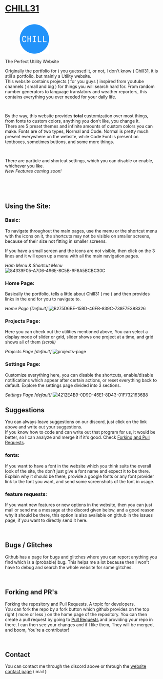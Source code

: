 # [CHILL31](https://chill31.github.io)

<img src="/assets/favicons/android-chrome-512x512.png" style="height: 6rem; width: 6rem; margin-left: 3rem; margin-top: 1rem;"/>

<span>The Perfect Utility Website</span>

Originally the portfolio for ( you guessed it, or not, I don't know ) [Chill31](https://discord.gg/xSvc2kQezt), it is still a portfolio, but mainly a Utility website. <br>
This website contains projects ( for you guys ) inspired from youtube channels ( small and big ) for things you will search hard for. From random number generators to language translators and weather reporters, this contains everything you ever needed for your daily life.

<br>

By the way, this website provides **total** customization over most things, from fonts to custom colors, anything you don't like, you change it. <br>
There are 5 preset themes and infinite amounts of custom colors you can make. Fonts are of two types, Normal and Code. Normal is pretty much present everywhere on the website, while Code Font is present on textboxes, sometimes buttons, and some more things.

<br>

There are particle and shortcut settings, which you can disable or enable, whichever you like.
<br>
_New Features coming soon!_

<br>
<br>
<br>

## Using the Site:

### Basic:
To navigate throughout the main pages, use the menu or the shortcut menu with the icons on it, the shortcuts may not be visible on smaller screens, because of their size not fitting in smaller screens.

If you have a small screen and the icons are not visible, then click on the 3 lines and it will open up a menu with all the main navigation pages.

*Ham Menu & Shortcut Menu*
![84339F05-A7D6-496E-8C5B-9F8A5BCBC30C](https://user-images.githubusercontent.com/89910163/180656675-452bb8ae-995f-46bd-bb01-f6d0739dd15f.jpeg)


### Home Page:
Basically the portfolio, tells a little about Chill31 ( me ) and then provides links in the end for you to navigate to.

*Home Page [Default]*
![B275D6BE-15BD-46FB-839C-738F7E388326](https://user-images.githubusercontent.com/89910163/180656787-04b0b3ff-81b0-4b55-8477-6856612fed22.jpeg)


### Projects Page:
Here you can check out the utilities mentioned above, You can select a display mode of slider or grid, slider shows one project at a time, and grid shows all of them *(scroll)*


*Projects Page [default]*
<img width="958" alt="projects-page" src="https://user-images.githubusercontent.com/89910163/180838372-dc0caee8-51f3-4a16-9a5f-fc75420812a3.png">


### Settings Page:
Customize everything here, you can disable the shortcuts, enable/disable notifications which appear after certain actions, or reset everything back to default. Explore the settings page divided into 3 sections.

*Settings Page [default]*
![4212E4B9-0D9D-46E1-8D43-01F7321636B8](https://user-images.githubusercontent.com/89910163/180657029-b5677f02-8e02-4d09-b6b5-93386264792e.jpeg)


## Suggestions

You can always leave suggestions on our discord, just click on the link above and write out your suggestions. <br>
If you know how to code and can write out that program for us, it would be better, so I can analyze and merge it if it's good.
Check [Forking and Pull Requests](#forks-and-prs).

### fonts:
If you want to have a font in the website which you think suits the overall look of the site, the  don't just give a font name and expect it to be there. Explain why it should be there, provide a google fonts or any font provider link to the font you want, and send some screenshots of the font in usage.

### feature requests:
If you want new features or new options in the website, then you can just mail or send me a message at the discord given below, and a good reason why it should be there, this option is also available on github in the issues page, if you want to directly send it here.

<br>

## Bugs / Glitches

Github has a page for bugs and glitches where you can report anything you find which is a (probable) bug. This helps me a lot because then I won't have to debug and search the whole website for some glitches.

<br>

## Forking and PR's

Forking the repository and Pull Requests. A topic for developers. <br>
You can fork the repo by a fork button which github provides on the top right ( more or less ) on the home page of the repository.
You can then create a pull request by going to [Pull Requests](https://github.com/chill31/chill31.github.io/pulls) and providing your repo in there.
I can then see your changes and if I like them, They will be merged, and boom, You're a contributor!

<br>

## Contact

You can contact me through the discord above or through the [website contact page](https://chill31.github.io/#contact) ( mail )
